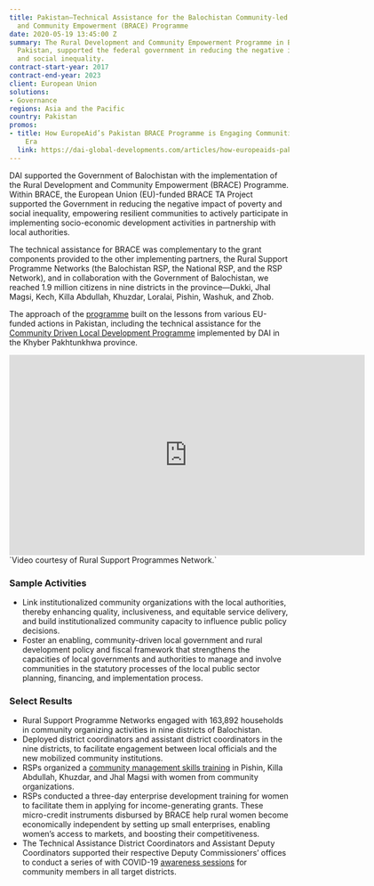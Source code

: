 ```yaml
---
title: Pakistan—Technical Assistance for the Balochistan Community-led Rural Development
  and Community Empowerment (BRACE) Programme
date: 2020-05-19 13:45:00 Z
summary: The Rural Development and Community Empowerment Programme in Balochistan,
  Pakistan, supported the federal government in reducing the negative impact of poverty
  and social inequality.
contract-start-year: 2017
contract-end-year: 2023
client: European Union
solutions:
- Governance
regions: Asia and the Pacific
country: Pakistan
promos:
- title: How EuropeAid’s Pakistan BRACE Programme is Engaging Communities in the COVID-19
    Era
  link: https://dai-global-developments.com/articles/how-europeaids-pakistan-brace-programme-is-engaging-communities-in-the-covid-19-era
---
```


DAI supported the Government of Balochistan with the implementation of the Rural Development and Community Empowerment (BRACE) Programme. Within BRACE, the European Union (EU)-funded BRACE TA Project supported the Government in reducing the negative impact of poverty and social inequality, empowering resilient communities to actively participate in implementing socio-economic development activities in partnership with local authorities.

The technical assistance for BRACE was complementary to the grant components provided to the other implementing partners, the Rural Support Programme Networks (the Balochistan RSP, the National RSP, and the RSP Network), and in collaboration with the Government of Balochistan, we reached 1.9 million citizens in nine districts in the province—Dukki, Jhal Magsi, Kech, Killa Abdullah, Khuzdar, Loralai, Pishin, Washuk, and Zhob.

The approach of the [programme](https://www.facebook.com/BRACEProgramme) built on the lessons from various EU-funded actions in Pakistan, including the technical assistance for the [Community Driven Local Development Programme](https://www.dai.com/our-work/projects/pakistan-khyber-pakhtunkhwa-district-governance-and-community-development-programme-kp-cdld) implemented by DAI in the Khyber Pakhtunkhwa province.

<iframe src="https://player.vimeo.com/video/420402158" width="640" height="360" frameborder="0" allow="autoplay; fullscreen" allowfullscreen></iframe>`Video courtesy of Rural Support Programmes Network.`

### Sample Activities

* Link institutionalized community organizations with the local authorities, thereby enhancing quality, inclusiveness, and equitable service delivery, and build institutionalized community capacity to influence public policy decisions.
* Foster an enabling, community-driven local government and rural development policy and fiscal framework that strengthens the capacities of local governments and authorities to manage and involve communities in the statutory processes of the local public sector planning, financing, and implementation process.

### Select Results

* Rural Support Programme Networks engaged with 163,892 households in community organizing activities in nine districts of Balochistan.
* Deployed district coordinators and assistant district coordinators in the nine districts, to facilitate engagement between local officials and the new mobilized community institutions.
* RSPs organized a [community management skills training](https://www.facebook.com/BRACEProgramme/posts/2595615900682563) in Pishin, Killa Abdullah, Khuzdar, and Jhal Magsi with women from community organizations.
* RSPs conducted a three-day enterprise development training for women to facilitate them in applying for income-generating grants. These micro-credit instruments disbursed by BRACE help rural women become economically independent by setting up small enterprises, enabling women’s access to markets, and boosting their competitiveness.
* The Technical Assistance District Coordinators and Assistant Deputy Coordinators supported their respective Deputy Commissioners’ offices to conduct a series of with COVID-19 [awareness sessions](https://www.facebook.com/BRACEProgramme/posts/2551282891782531) for community members in all target districts.
